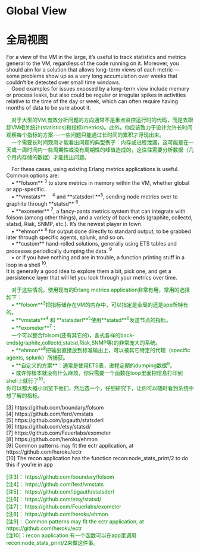 # Global View
# 全局视图
For a view of the VM in the large, it’s useful to track statistics and metrics general to the VM, regardless of the code running on it. Moreover, you should aim for a solution that allows long-term views of each metric — some problems show up as a very long accumulation over weeks that couldn’t be detected over small time windows.<br>
&emsp;Good examples for issues exposed by a long-term view include memory or process leaks, but also could be regular or irregular spikes in activities relative to the time of the day or week, which can often require having months of data to be sure about it.
<p></p> <font color="green">
&emsp;对于大型的VM,有效分析问题的方向通常不是重点监控运行时的代码，而是去跟踪VM相关统计(statistics)和指标(metrics)。此外，你应该致力于设计允许长时间观察每个指标的方案---一些问题只能通过长时间的累积才浮现出来。<br>
&emsp;一个需要长时间观测才能看出问题的典型例子：内存或进程泄漏，这可能是在一天或一周时间内一些周期性或没有周期性的峰值造成的，这往往需要分析数据（几个月内存储的数据）才能找出问题。
</font> <p></p>
&emsp;For these cases, using existing Erlang metrics applications is useful. Common options are:<br>
&emsp;• **folsom** <sup>3</sup> to store metrics in memory within the VM, whether global or app-specific..<br>
&emsp;• **vmstats**&emsp; <sup>4</sup> and **statsderl **<sup>5</sup>, sending node metrics over to graphite through **statsd** <sup>6</sup>.<br>
&emsp;• **exometer** <sup>7</sup>, a fancy-pants metrics system that can integrate with folsom (among other things), and a variety of back-ends (graphite, collectd, statsd, Riak, SNMP, etc.). It’s the newest player in town<br>
&emsp;• **ehmon** <sup>8</sup> for output done directly to standard output, to be grabbed later through  specific agents, splunk, and so on.<br>
&emsp;• **custom** hand-rolled solutions, generally using ETS tables and processes periodically  dumping the data. <sup>9</sup><br>
&emsp;• or if you have nothing and are in trouble, a function printing stuff in a loop in a shell <sup>10</sup>.<br>
It is generally a good idea to explore them a bit, pick one, and get a persistence layer that will let you look through your metrics over time.
<p></p> <font color="green">
&emsp;对于这些情况，使用现有的Erlang metrics application非常有用，常用的选择如下：<br>
&emsp;• **folsom**<sup>3</sup>把指标储存在VM的内存中，可以指定是全局的还是app所特有的。<br>
&emsp;• **vmstats**<sup>4</sup> 和 **statsderl**<sup>5</sup>使用**statsd**<sup>6</sup>发送节点的指标。<br>
&emsp;• **exometer**<sup>7</sup>：<br>
&emsp;一个可以整合folsom(还有其它的)，各式各样的back-ends(graphite,collectd,statsd,Riak,SNMP等)的非常庞大的系统。<br>
&emsp;• **ehmon**<sup>8</sup>把输出直接放到标准输出上，可以被其它特定的代理（specific agents, splunk）所捕获。<br>
&emsp;• **自定义的方案**：通常是使用ETS表，进程定期的dumping数据<sup>9</sup>。<br>
&emsp;•  或许你根本就没有什么麻烦，你只需要一个函数在loop里面把信息打印到shell上就行了<sup>10</sup>。<br>
你可以都大概小浏览下他们，然后选一个，仔细研究下，让你可以随时看到系统中想了解的指标。
</font> <p></p>

<p></p>
[3] https://github.com/boundary/folsom<br>
[4] https://github.com/ferd/vmstats<br>
[5] https://github.com/lpgauth/statsderl<br>
[6] https://github.com/etsy/statsd/<br>
[7] https://github.com/Feuerlabs/exometer<br>
[8] https://github.com/heroku/ehmon<br>
[9] Common patterns may fit the ectr application, at https://github.com/heroku/ectr<br>
[10] The recon application has the function recon:node_stats_print/2 to do this if you’re in app
<p></p> <font color="green">
[注3]： https://github.com/boundary/folsom<br>
[注4]： https://github.com/ferd/vmstats<br>
[注5]： https://github.com/lpgauth/statsderl<br>
[注6]： https://github.com/etsy/statsd/<br>
[注7]： https://github.com/Feuerlabs/exometer<br>
[注8]： https://github.com/heroku/ehmon<br>
[注9]： Common patterns may fit the ectr application, at https://github.com/heroku/ectr<br>
[注10]：recon application 有一个函数可以在app里调用recon:node_stats_print/2来做这件事。
</font> <p></p>

